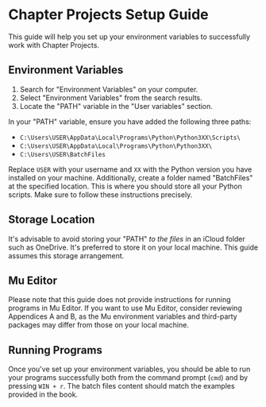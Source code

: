 # Chapter Projects Setup Guide

This guide will help you set up your environment variables to successfully work with Chapter Projects.

## Environment Variables

1. Search for "Environment Variables" on your computer.
2. Select "Environment Variables" from the search results.
3. Locate the "PATH" variable in the "User variables" section.

In your "PATH" variable, ensure you have added the following three paths:

- `C:\Users\USER\AppData\Local\Programs\Python\Python3XX\Scripts\`
- `C:\Users\USER\AppData\Local\Programs\Python\Python3XX\`
- `C:\Users\USER\BatchFiles`

Replace `USER` with your username and `XX` with the Python version you have installed on your machine. Additionally, create a folder named "BatchFiles" at the specified location. This is where you should store all your Python scripts. Make sure to follow these instructions precisely.

## Storage Location

It's advisable to avoid storing your "PATH" _to the files_ in an iCloud folder such as OneDrive. It's preferred to store it on your local machine. This guide assumes this storage arrangement.

## Mu Editor

Please note that this guide does not provide instructions for running programs in Mu Editor. If you want to use Mu Editor, consider reviewing Appendices A and B, as the Mu environment variables and third-party packages may differ from those on your local machine.

## Running Programs

Once you've set up your environment variables, you should be able to run your programs successfully both from the command prompt (`cmd`) and by pressing `WIN + r`. The batch files content should match the examples provided in the book.







